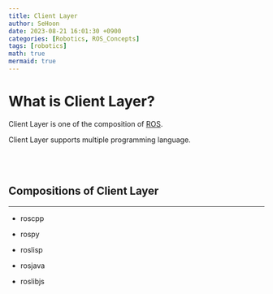 ```yaml
---
title: Client Layer
author: SeHoon
date: 2023-08-21 16:01:30 +0900
categories: [Robotics, ROS_Concepts]
tags: [robotics]
math: true
mermaid: true
---
```


# What is Client Layer?

Client Layer is one of the composition of [ROS](https://csh970605.github.io/posts/ROS/).<br>

Client Layer supports multiple programming language.
<br><br><br><br>

## Compositions of Client Layer
---

+ roscpp

+ rospy

+ roslisp

+ rosjava

+ roslibjs

